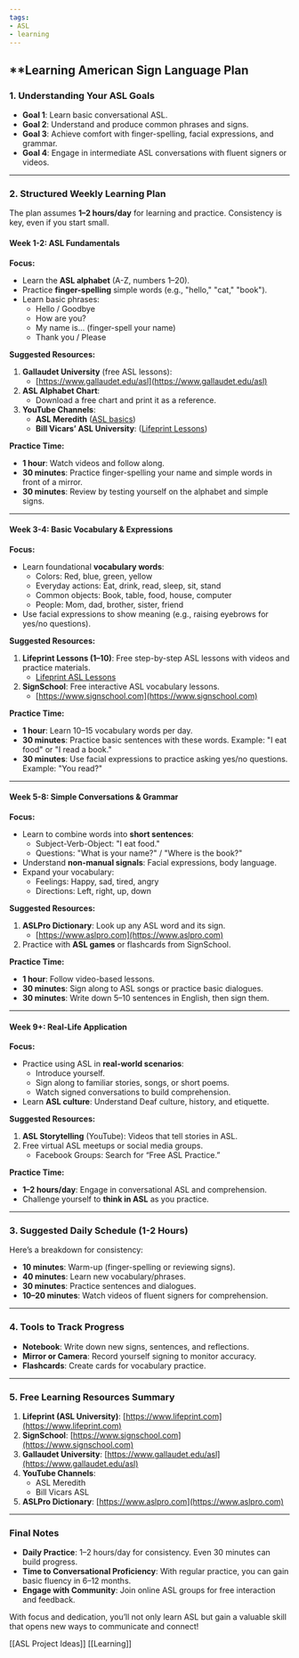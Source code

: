 ```yaml
---
tags:
- ASL
- learning
---
```

## **Learning American Sign Language Plan

### **1. Understanding Your ASL Goals**
- **Goal 1**: Learn basic conversational ASL.
- **Goal 2**: Understand and produce common phrases and signs.
- **Goal 3**: Achieve comfort with finger-spelling, facial expressions, and grammar.
- **Goal 4**: Engage in intermediate ASL conversations with fluent signers or videos.

---

### **2. Structured Weekly Learning Plan**

The plan assumes **1–2 hours/day** for learning and practice. Consistency is key, even if you start small.

#### **Week 1-2: ASL Fundamentals**
**Focus:**
- Learn the **ASL alphabet** (A-Z, numbers 1–20).
- Practice **finger-spelling** simple words (e.g., "hello," "cat," "book").
- Learn basic phrases:
   - Hello / Goodbye  
   - How are you?  
   - My name is... (finger-spell your name)  
   - Thank you / Please  

**Suggested Resources:**
1. **Gallaudet University** (free ASL lessons):  
   - [https://www.gallaudet.edu/asl](https://www.gallaudet.edu/asl)  
2. **ASL Alphabet Chart**:  
   - Download a free chart and print it as a reference.  
3. **YouTube Channels**:
   - **ASL Meredith** ([ASL basics](https://www.youtube.com/c/ASLMeredith))  
   - **Bill Vicars’ ASL University**: ([Lifeprint Lessons](https://www.youtube.com/user/billvicars))  

**Practice Time:**
- **1 hour**: Watch videos and follow along.  
- **30 minutes**: Practice finger-spelling your name and simple words in front of a mirror.  
- **30 minutes**: Review by testing yourself on the alphabet and simple signs.

---

#### **Week 3-4: Basic Vocabulary & Expressions**
**Focus:**
- Learn foundational **vocabulary words**:
   - Colors: Red, blue, green, yellow  
   - Everyday actions: Eat, drink, read, sleep, sit, stand  
   - Common objects: Book, table, food, house, computer  
   - People: Mom, dad, brother, sister, friend  
- Use facial expressions to show meaning (e.g., raising eyebrows for yes/no questions).

**Suggested Resources:**
1. **Lifeprint Lessons (1–10)**: Free step-by-step ASL lessons with videos and practice materials.  
   - [Lifeprint ASL Lessons](https://www.lifeprint.com/)  
2. **SignSchool**: Free interactive ASL vocabulary lessons.  
   - [https://www.signschool.com](https://www.signschool.com)  

**Practice Time:**
- **1 hour**: Learn 10–15 vocabulary words per day.  
- **30 minutes**: Practice basic sentences with these words. Example: "I eat food" or "I read a book."  
- **30 minutes**: Use facial expressions to practice asking yes/no questions. Example: "You read?"  

---

#### **Week 5-8: Simple Conversations & Grammar**
**Focus:**
- Learn to combine words into **short sentences**:  
   - Subject-Verb-Object: "I eat food."  
   - Questions: "What is your name?" / "Where is the book?"  
- Understand **non-manual signals**: Facial expressions, body language.  
- Expand your vocabulary:
   - Feelings: Happy, sad, tired, angry  
   - Directions: Left, right, up, down  

**Suggested Resources:**
1. **ASLPro Dictionary**: Look up any ASL word and its sign.  
   - [https://www.aslpro.com](https://www.aslpro.com)  
2. Practice with **ASL games** or flashcards from SignSchool.

**Practice Time:**
- **1 hour**: Follow video-based lessons.  
- **30 minutes**: Sign along to ASL songs or practice basic dialogues.  
- **30 minutes**: Write down 5–10 sentences in English, then sign them.

---

#### **Week 9+: Real-Life Application**
**Focus:**
- Practice using ASL in **real-world scenarios**:  
   - Introduce yourself.  
   - Sign along to familiar stories, songs, or short poems.  
   - Watch signed conversations to build comprehension.  
- Learn **ASL culture**: Understand Deaf culture, history, and etiquette.

**Suggested Resources:**
1. **ASL Storytelling** (YouTube): Videos that tell stories in ASL.  
2. Free virtual ASL meetups or social media groups.  
   - Facebook Groups: Search for “Free ASL Practice.”

**Practice Time:**
- **1–2 hours/day**: Engage in conversational ASL and comprehension.  
- Challenge yourself to **think in ASL** as you practice.

---

### **3. Suggested Daily Schedule (1-2 Hours)**

Here’s a breakdown for consistency:  
- **10 minutes**: Warm-up (finger-spelling or reviewing signs).  
- **40 minutes**: Learn new vocabulary/phrases.  
- **30 minutes**: Practice sentences and dialogues.  
- **10–20 minutes**: Watch videos of fluent signers for comprehension.  

---

### **4. Tools to Track Progress**

- **Notebook**: Write down new signs, sentences, and reflections.  
- **Mirror or Camera**: Record yourself signing to monitor accuracy.  
- **Flashcards**: Create cards for vocabulary practice.

---

### **5. Free Learning Resources Summary**

1. **Lifeprint (ASL University)**: [https://www.lifeprint.com](https://www.lifeprint.com)  
2. **SignSchool**: [https://www.signschool.com](https://www.signschool.com)  
3. **Gallaudet University**: [https://www.gallaudet.edu/asl](https://www.gallaudet.edu/asl)  
4. **YouTube Channels**:
   - ASL Meredith  
   - Bill Vicars ASL  
5. **ASLPro Dictionary**: [https://www.aslpro.com](https://www.aslpro.com)  

---

### **Final Notes**

- **Daily Practice**: 1–2 hours/day for consistency. Even 30 minutes can build progress.  
- **Time to Conversational Proficiency**: With regular practice, you can gain basic fluency in 6–12 months.  
- **Engage with Community**: Join online ASL groups for free interaction and feedback.

With focus and dedication, you’ll not only learn ASL but gain a valuable skill that opens new ways to communicate and connect!

[[ASL Project Ideas]]   [[Learning]] 